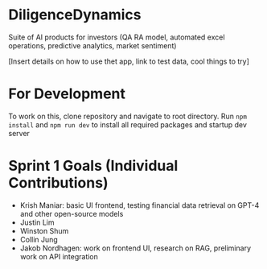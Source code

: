 # DiligenceDynamics
Suite of AI products for investors (QA RA model, automated excel operations, predictive analytics, market sentiment)

[Insert details on how to use thet app, link to test data, cool things to try]

# For Development
To work on this, clone repository and navigate to root directory.
Run `npm install` and `npm run dev` to install all required packages and startup dev server

# Sprint 1 Goals (Individual Contributions)

<ul>
  <li>Krish Maniar: basic UI frontend, testing financial data retrieval on GPT-4 and other open-source models</li>
  <li>Justin Lim</li>
  <li>Winston Shum</li>
  <li>Collin Jung</li>
  <li>Jakob Nordhagen: work on frontend UI, research on RAG, preliminary work on API integration</li>
</ul>
